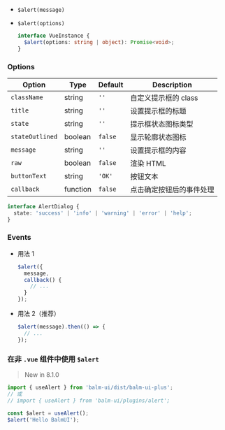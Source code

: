 - `$alert(message)`
- `$alert(options)`

  ```ts
  interface VueInstance {
    $alert(options: string | object): Promise<void>;
  }
  ```

### Options

| Option          | Type     | Default | Description              |
| --------------- | -------- | ------- | ------------------------ |
| `className`     | string   | `''`    | 自定义提示框的 class     |
| `title`         | string   | `''`    | 设置提示框的标题         |
| `state`         | string   | `''`    | 提示框状态图标类型       |
| `stateOutlined` | boolean  | `false` | 显示轮廓状态图标         |
| `message`       | string   | `''`    | 设置提示框的内容         |
| `raw`           | boolean  | `false` | 渲染 HTML                |
| `buttonText`    | string   | `'OK'`  | 按钮文本                 |
| `callback`      | function | `false` | 点击确定按钮后的事件处理 |

```ts
interface AlertDialog {
  state: 'success' | 'info' | 'warning' | 'error' | 'help';
}
```

### Events

- 用法 1

  ```js
  $alert({
    message,
    callback() {
      // ...
    }
  });
  ```

- 用法 2（推荐）

  ```js
  $alert(message).then(() => {
    // ...
  });
  ```

### 在非 `.vue` 组件中使用 `$alert`

> New in 8.1.0

```js
import { useAlert } from 'balm-ui/dist/balm-ui-plus';
// 或
// import { useAlert } from 'balm-ui/plugins/alert';

const $alert = useAlert();
$alert('Hello BalmUI');
```
